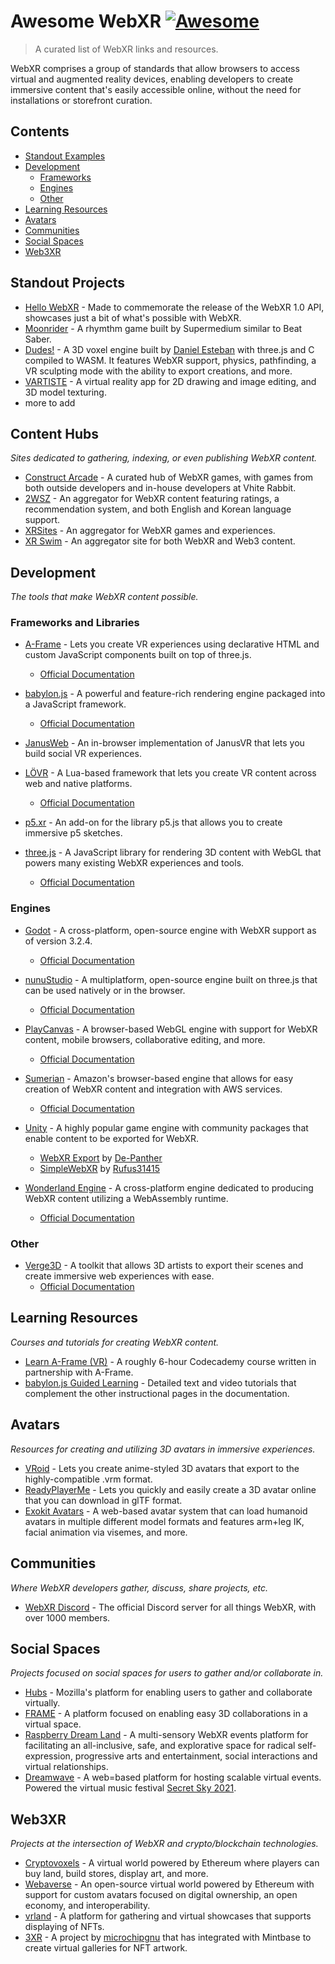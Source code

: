 # Awesome WebXR [![Awesome](https://awesome.re/badge.svg)](https://awesome.re)

> A curated list of WebXR links and resources.

WebXR comprises a group of standards that allow browsers to access virtual and augmented reality devices, enabling developers to create immersive content that's easily accessible online, without the need for installations or storefront curation.

## Contents
- [Standout Examples](#standout-examples)
- [Development](#development)
  - [Frameworks](#frameworks-and-libraries)
  - [Engines](#engines)
  - [Other](#other)
- [Learning Resources](#learning-resources)
- [Avatars](#avatars)
- [Communities](#communities)
- [Social Spaces](#social-spaces)
- [Web3XR](#web3xr)

## Standout Projects

- [Hello WebXR](https://mixedreality.mozilla.org/hello-webxr/) - Made to commemorate the release of the WebXR 1.0 API, showcases just a bit of what's possible with WebXR.
- [Moonrider](https://moonrider.xyz/) - A rhymthm game built by Supermedium similar to Beat Saber.
- [Dudes!](https://dudes.gatunes.com/) - A 3D voxel engine built by [Daniel Esteban](https://github.com/danielesteban) with three.js and C compiled to WASM. It features WebXR support, physics, pathfinding, a VR sculpting mode with the ability to export creations, and more.
- [VARTISTE](https://vartiste.xyz/) - A virtual reality app for 2D drawing and image editing, and 3D model texturing.
- more to add

## Content Hubs

*Sites dedicated to gathering, indexing, or even publishing WebXR content.*

- [Construct Arcade](https://constructarcade.com/) - A curated hub of WebXR games, with games from both outside developers and in-house developers at Vhite Rabbit.
- [2WSZ](https://2wsz.com/) - An aggregator for WebXR content featuring ratings, a recommendation system, and both English and Korean language support.
- [XRSites](https://xrsites.com/) - An aggregator for WebXR games and experiences.
- [XR Swim](https://xrswim.com/) - An aggregator site for both WebXR and Web3 content.

## Development

*The tools that make WebXR content possible.*

### Frameworks and Libraries

- [A-Frame](https://aframe.io/) - Lets you create VR experiences using declarative HTML and custom JavaScript components built on top of three.js.
  - [Official Documentation](https://aframe.io/docs/)

- [babylon.js](https://www.babylonjs.com/) - A powerful and feature-rich rendering engine packaged into a JavaScript framework.
  - [Official Documentation](https://doc.babylonjs.com/)

- [JanusWeb](https://github.com/jbaicoianu/janusweb) - An in-browser implementation of JanusVR that lets you build social VR experiences.

- [LÖVR](https://lovr.org/) - A Lua-based framework that lets you create VR content across web and native platforms.
  - [Official Documentation](https://lovr.org/docs/)

- [p5.xr](https://p5xr.org/) - An add-on for the library p5.js that allows you to create immersive p5 sketches.

- [three.js](https://threejs.org/) - A JavaScript library for rendering 3D content with WebGL that powers many existing WebXR experiences and tools.
  - [Official Documentation](https://threejs.org/docs/index.html#manual/en/introduction/Creating-a-scene)

### Engines

- [Godot](https://godotengine.org/) - A cross-platform, open-source engine with WebXR support as of version 3.2.4.
  - [Official Documentation](https://docs.godotengine.org/en/stable/classes/class_webxrinterface.html)

- [nunuStudio](https://www.nunustudio.org/) - A multiplatform, open-source engine built on three.js that can be used natively or in the browser.
  - [Official Documentation](https://www.nunustudio.org/docs/)

- [PlayCanvas](https://playcanvas.com/) - A browser-based WebGL engine with support for WebXR content, mobile browsers, collaborative editing, and more.
  - [Official Documentation](https://developer.playcanvas.com/en/)

- [Sumerian](https://aws.amazon.com/sumerian/) - Amazon's browser-based engine that allows for easy creation of WebXR content and integration with AWS services.
  - [Official Documentation](https://docs.aws.amazon.com/sumerian/)

- [Unity](https://unity.com/) - A highly popular game engine with community packages that enable content to be exported for WebXR.
  - [WebXR Export](https://github.com/De-Panther/unity-webxr-export) by [De-Panther](https://github.com/De-Panther/)
  - [SimpleWebXR](https://github.com/Rufus31415/Simple-WebXR-Unity) by [Rufus31415](https://github.com/Rufus31415)

- [Wonderland Engine](https://wonderlandengine.com/) - A cross-platform engine dedicated to producing WebXR content utilizing a WebAssembly runtime.
  - [Official Documentation](https://wonderlandengine.com/documentation/)

### Other

- [Verge3D](https://www.soft8soft.com/verge3d/) - A toolkit that allows 3D artists to export their scenes and create immersive web experiences with ease.
  - [Official Documentation](https://www.soft8soft.com/support-documentation/)

## Learning Resources

*Courses and tutorials for creating WebXR content.*

- [Learn A-Frame (VR)](https://www.codecademy.com/learn/learn-a-frame) - A roughly 6-hour Codecademy course written in partnership with A-Frame.
- [babylon.js Guided Learning](https://doc.babylonjs.com/guidedLearning) - Detailed text and video tutorials that complement the other instructional pages in the documentation.

## Avatars

*Resources for creating and utilizing 3D avatars in immersive experiences.*

- [VRoid](https://vroid.com/en) - Lets you create anime-styled 3D avatars that export to the highly-compatible .vrm format.
- [ReadyPlayerMe](https://readyplayer.me/) - Lets you quickly and easily create a 3D avatar online that you can download in glTF format.
- [Exokit Avatars](https://github.com/exokitxr/avatars) - A web-based avatar system that can load humanoid avatars in multiple different model formats and features arm+leg IK, facial animation via visemes, and more.

## Communities

*Where WebXR developers gather, discuss, share projects, etc.*

- [WebXR Discord](https://discord.gg/Jt5tfaM) - The official Discord server for all things WebXR, with over 1000 members.

## Social Spaces

*Projects focused on social spaces for users to gather and/or collaborate in.*

- [Hubs](https://hubs.mozilla.com/) - Mozilla's platform for enabling users to gather and collaborate virtually.
- [FRAME](https://framevr.io/) - A platform focused on enabling easy 3D collaborations in a virtual space.
- [Raspberry Dream Land](https://www.rdland.io/) - A multi-sensory WebXR events platform for facilitating an all-inclusive, safe, and explorative space for radical self-expression, progressive arts and entertainment, social interactions and virtual relationships.
- [Dreamwave](https://dreamwave.tech/) - A web=based platform for hosting scalable virtual events. Powered the virtual music festival [Secret Sky 2021](https://dreamwave.tech/secret-sky-2021).

## Web3XR

*Projects at the intersection of WebXR and crypto/blockchain technologies.*

- [Cryptovoxels](https://www.cryptovoxels.com/) - A virtual world powered by Ethereum where players can buy land, build stores, display art, and more.
- [Webaverse](https://webaverse.com/) - An open-source virtual world powered by Ethereum with support for custom avatars focused on digital ownership, an open economy, and interoperability.
- [vrland](https://vrland.io/) - A platform for gathering and virtual showcases that supports displaying of NFTs.
- [3XR](https://www.3xr.space/) - A project by [microchipgnu](https://github.com/microchipgnu) that has integrated with Mintbase to create virtual galleries for NFT artwork.
